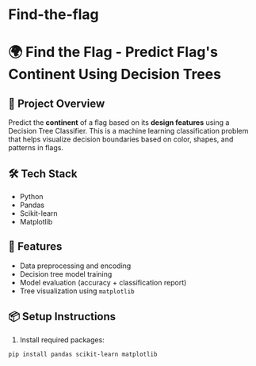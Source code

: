 # Find-the-flag
# 🌍 Find the Flag - Predict Flag's Continent Using Decision Trees

## 🧠 Project Overview
Predict the **continent** of a flag based on its **design features** using a Decision Tree Classifier. This is a machine learning classification problem that helps visualize decision boundaries based on color, shapes, and patterns in flags.

## 🛠 Tech Stack
- Python
- Pandas
- Scikit-learn
- Matplotlib

## 📁 Features
- Data preprocessing and encoding
- Decision tree model training
- Model evaluation (accuracy + classification report)
- Tree visualization using `matplotlib`

## 📦 Setup Instructions

1. Install required packages:
```bash
pip install pandas scikit-learn matplotlib
